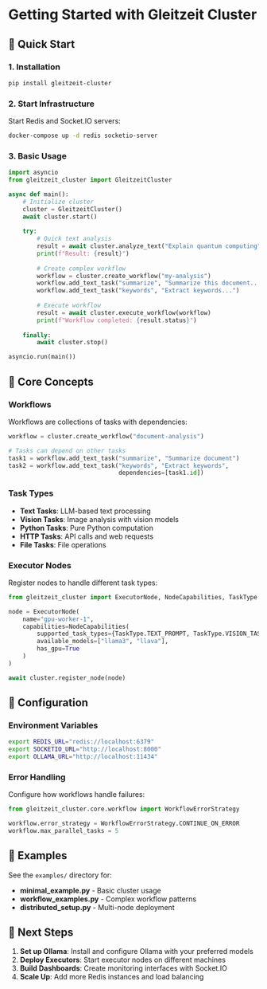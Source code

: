 # Getting Started with Gleitzeit Cluster

## 🚀 Quick Start

### 1. Installation

```bash
pip install gleitzeit-cluster
```

### 2. Start Infrastructure

Start Redis and Socket.IO servers:

```bash
docker-compose up -d redis socketio-server
```

### 3. Basic Usage

```python
import asyncio
from gleitzeit_cluster import GleitzeitCluster

async def main():
    # Initialize cluster
    cluster = GleitzeitCluster()
    await cluster.start()
    
    try:
        # Quick text analysis
        result = await cluster.analyze_text("Explain quantum computing")
        print(f"Result: {result}")
        
        # Create complex workflow
        workflow = cluster.create_workflow("my-analysis")
        workflow.add_text_task("summarize", "Summarize this document...")
        workflow.add_text_task("keywords", "Extract keywords...")
        
        # Execute workflow
        result = await cluster.execute_workflow(workflow)
        print(f"Workflow completed: {result.status}")
        
    finally:
        await cluster.stop()

asyncio.run(main())
```

## 📖 Core Concepts

### Workflows

Workflows are collections of tasks with dependencies:

```python
workflow = cluster.create_workflow("document-analysis")

# Tasks can depend on other tasks
task1 = workflow.add_text_task("summarize", "Summarize document")
task2 = workflow.add_text_task("keywords", "Extract keywords", 
                               dependencies=[task1.id])
```

### Task Types

- **Text Tasks**: LLM-based text processing
- **Vision Tasks**: Image analysis with vision models  
- **Python Tasks**: Pure Python computation
- **HTTP Tasks**: API calls and web requests
- **File Tasks**: File operations

### Executor Nodes

Register nodes to handle different task types:

```python
from gleitzeit_cluster import ExecutorNode, NodeCapabilities, TaskType

node = ExecutorNode(
    name="gpu-worker-1",
    capabilities=NodeCapabilities(
        supported_task_types={TaskType.TEXT_PROMPT, TaskType.VISION_TASK},
        available_models=["llama3", "llava"],
        has_gpu=True
    )
)

await cluster.register_node(node)
```

## 🔧 Configuration

### Environment Variables

```bash
export REDIS_URL="redis://localhost:6379"
export SOCKETIO_URL="http://localhost:8000"
export OLLAMA_URL="http://localhost:11434"
```

### Error Handling

Configure how workflows handle failures:

```python
from gleitzeit_cluster.core.workflow import WorkflowErrorStrategy

workflow.error_strategy = WorkflowErrorStrategy.CONTINUE_ON_ERROR
workflow.max_parallel_tasks = 5
```

## 🎯 Examples

See the `examples/` directory for:

- **minimal_example.py** - Basic cluster usage
- **workflow_examples.py** - Complex workflow patterns
- **distributed_setup.py** - Multi-node deployment

## 🚀 Next Steps

1. **Set up Ollama**: Install and configure Ollama with your preferred models
2. **Deploy Executors**: Start executor nodes on different machines
3. **Build Dashboards**: Create monitoring interfaces with Socket.IO
4. **Scale Up**: Add more Redis instances and load balancing